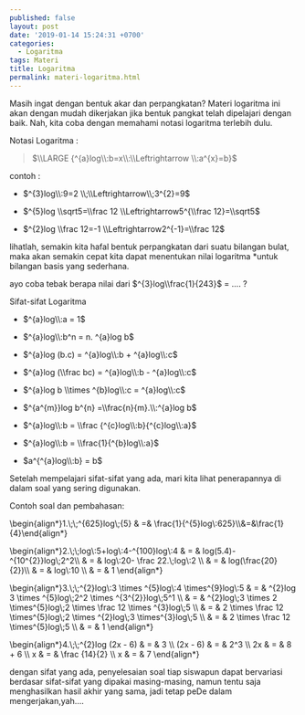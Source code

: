 ```yaml
---
published: false
layout: post
date: '2019-01-14 15:24:31 +0700'
categories:
  - Logaritma
tags: Materi
title: Logaritma
permalink: materi-logaritma.html
---
```

Masih ingat dengan bentuk akar dan perpangkatan? Materi logaritma ini akan dengan mudah dikerjakan jika bentuk pangkat telah dipelajari dengan baik. Nah, kita coba dengan memahami notasi logaritma terlebih dulu.

Notasi Logaritma :

> $\\LARGE {^{a}log\\:b=x\\:\\Leftrightarrow \\:a^{x}=b}$

contoh :

*   $^{3}log\\:9=2 \\;\\Leftrightarrow\\;3^{2}=9$
    
*   $^{5}log \\sqrt5=\\frac 12 \\Leftrightarrow5^{\\frac 12}=\\sqrt5$
    
*   $^{2}log \\frac 12=-1 \\Leftrightarrow2^{-1}=\\frac 12$
    

lihatlah, semakin kita hafal bentuk perpangkatan dari suatu bilangan bulat, maka akan semakin cepat kita dapat menentukan nilai logaritma \*untuk bilangan basis yang sederhana.

ayo coba tebak berapa nilai dari $^{3}log\\frac{1}{243}$ = …. ?

Sifat-sifat Logaritma

*   $^{a}log\\:a = 1$
    
*   $^{a}log\\:b^n = n. ^{a}log b$
    
*   $^{a}log (b.c) = ^{a}log\\:b + ^{a}log\\:c$
    
*   $^{a}log (\\frac bc) = ^{a}log\\:b - ^{a}log\\:c$
    
*   $^{a}log b \\times ^{b}log\\:c = ^{a}log\\:c$
    
*   $^{a^{m}}log b^{n} =\\frac{n}{m}.\\:^{a}log b$
    
*   $^{a}log\\:b = \\frac {^{c}log\\:b}{^{c}log\\:a}$
    
*   $^{a}log\\:b = \\frac{1}{^{b}log\\:a}$
    
*   $a^{^{a}log\\:b} = b$
    

Setelah mempelajari sifat-sifat yang ada, mari kita lihat penerapannya di dalam soal yang sering digunakan.

Contoh soal dan pembahasan:

\\begin{align\*}1.\\;\\;^{625}log\\;{5} & =& \\frac{1}{^{5}log\\:625}\\\\&=&\\frac{1}{4}\\end{align\*}

\\begin{align\*}2.\\;\\;log\\:5+log\\:4-^{100}log\\:4 & = & log(5.4)-^{10^{2}}log\\;2^2\\\\ & = & log\\:20- \\frac 22.\\;log\\:2 \\\\ & = & log(\\frac{20}{2})\\\\ & = & log\\:10 \\\\ & = & 1 \\end{align\*}

\\begin{align\*}3.\\;\\;^{2}log\\:3 \\times ^{5}log\\:4 \\times^{9}log\\:5 & = & ^{2}log 3 \\times ^{5}log\\;2^2 \\times ^{3^{2}}log\\;5^1 \\\\ & = & ^{2}log\\;3 \\times 2 \\times^{5}log\\;2 \\times \\frac 12 \\times ^{3}log\\;5 \\\\ & = & 2 \\times \\frac 12 \\times^{5}log\\;2 \\times ^{2}log\\;3 \\times^{3}log\\;5 \\\\ & = & 2 \\times \\frac 12 \\times^{5}log\\;5 \\\\ & = & 1 \\end{align\*}

\\begin{align\*}4.\\;\\;^{2}log (2x - 6) & = & 3 \\\\ (2x - 6) & = & 2^3 \\\\ 2x & = & 8 + 6 \\\\ x & = & \\frac {14}{2} \\\\ x & = & 7 \\end{align\*}

dengan sifat yang ada, penyelesaian soal tiap siswapun dapat bervariasi berdasar sifat-sifat yang dipakai masing-masing, namun tentu saja menghasilkan hasil akhir yang sama, jadi tetap peDe dalam mengerjakan,yah….